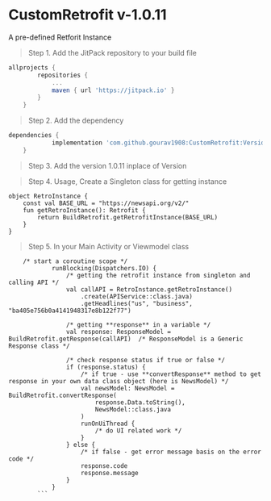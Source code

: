 # CustomRetrofit v-1.0.11
A pre-defined Retforit Instance
 > Step 1. Add the JitPack repository to your build file

```gradle
allprojects {
		repositories {
			...
			maven { url 'https://jitpack.io' }
		}
	}
  ```
  > Step 2. Add the dependency

```gradle
dependencies {
	        implementation 'com.github.gourav1908:CustomRetrofit:Version'
	}
  ```
  > Step 3. Add the version 1.0.11 inplace of Version


> Step 4. Usage, Create a Singleton class for getting instance

```singleton
object RetroInstance {
    const val BASE_URL = "https://newsapi.org/v2/"
    fun getRetroInstance(): Retrofit {
        return BuildRetrofit.getRetrofitInstance(BASE_URL)
    }
}
```

> Step 5. In your Main Activity or Viewmodel class

```
	/* start a coroutine scope */
            runBlocking(Dispatchers.IO) {
                /* getting the retrofit instance from singleton and calling API */
                val callAPI = RetroInstance.getRetroInstance()
                    .create(APIService::class.java)
                    .getHeadlines("us", "business", "ba405e756b0a4141948317e8b122f77")

                /* getting **response** in a variable */
                val response: ResponseModel = BuildRetrofit.getResponse(callAPI)  /* ResponseModel is a Generic Response class */

                /* check response status if true or false */
                if (response.status) {
                    /* if true - use **convertResponse** method to get response in your own data class object (here is NewsModel) */
                    val newsModel: NewsModel = BuildRetrofit.convertResponse(
                        response.Data.toString(),
                        NewsModel::class.java
                    )
                    runOnUiThread {
                        /* do UI related work */
                    }
                } else {
                    /* if false - get error message basis on the error code */
                    response.code
                    response.message
                }
            }
	    ```








